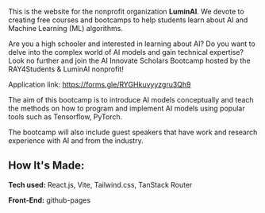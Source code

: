 This is the website for the nonprofit organization **LuminAI**. We devote to creating free courses and bootcamps to help students learn about AI and Machine Learning (ML) algorithms.

Are you a high schooler and interested in learning about AI? Do you want to delve into the complex world of AI models and gain technical expertise? Look no further and join the AI Innovate Scholars Bootcamp hosted by the RAY4Students & LuminAI nonprofit! 

Application link: https://forms.gle/RYGHkuvyyzgru3Qh9 

The aim of this bootcamp is to introduce AI models conceptually and teach the methods on how to program and implement AI models using popular tools such as Tensorflow, PyTorch.

The bootcamp will also include guest speakers that have work and research experience with AI and from the industry. 

## How It's Made:

**Tech used:** React.js, Vite, Tailwind.css, TanStack Router

**Front-End:** github-pages
